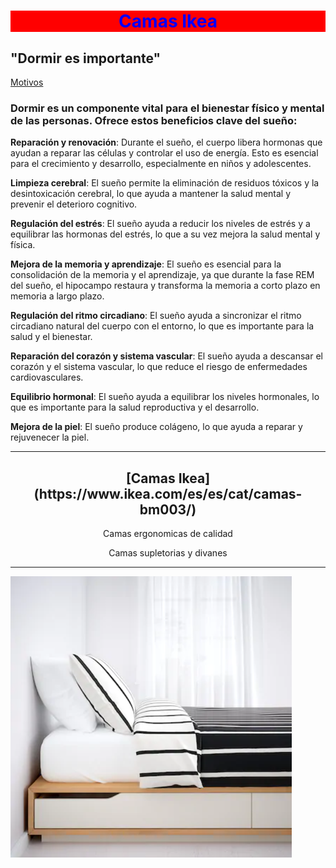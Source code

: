<table>
  <thead>
    <tr>
      <h1 style="background-color: #f00; color: #0000FF; text-align: center;">Camas Ikea</h1>
    </tr>
  </thead>

## "Dormir es importante"

[Motivos](https://github.com/awpzz/zzZ/blob/main/Motivos.md)

### Dormir es un componente vital para el bienestar físico y mental de las personas. Ofrece estos beneficios clave del sueño:

**Reparación y renovación**: Durante el sueño, el cuerpo libera hormonas que ayudan a reparar las células y controlar el uso de energía. Esto es esencial para el crecimiento y desarrollo, especialmente en niños y adolescentes.

**Limpieza cerebral**: El sueño permite la eliminación de residuos tóxicos y la desintoxicación cerebral, lo que ayuda a mantener la salud mental y prevenir el deterioro cognitivo.

**Regulación del estrés**: El sueño ayuda a reducir los niveles de estrés y a equilibrar las hormonas del estrés, lo que a su vez mejora la salud mental y física.

**Mejora de la memoria y aprendizaje**: El sueño es esencial para la consolidación de la memoria y el aprendizaje, ya que durante la fase REM del sueño, el hipocampo restaura y transforma la memoria a corto plazo en memoria a largo plazo.

**Regulación del ritmo circadiano**: El sueño ayuda a sincronizar el ritmo circadiano natural del cuerpo con el entorno, lo que es importante para la salud y el bienestar.

**Reparación del corazón y sistema vascular**: El sueño ayuda a descansar el corazón y el sistema vascular, lo que reduce el riesgo de enfermedades cardiovasculares.

**Equilibrio hormonal**: El sueño ayuda a equilibrar los niveles hormonales, lo que es importante para la salud reproductiva y el desarrollo.

**Mejora de la piel**: El sueño produce colágeno, lo que ayuda a reparar y rejuvenecer la piel.
                                  
--------------------------------------------------------------------------------------------------------------------------------------------------------------------------------------------------------------------------------------------
<h2 align="center"> [Camas Ikea](https://www.ikea.com/es/es/cat/camas-bm003/) </h2>
<p align="center">Camas ergonomicas de calidad</p>
<p align="center">Camas supletorias y divanes</p>

--------------------------------------------------------------------------------------------------------------------------------------------------------------------------------------------------------------------------------------------
<img src="450_1000.png" align="center">
